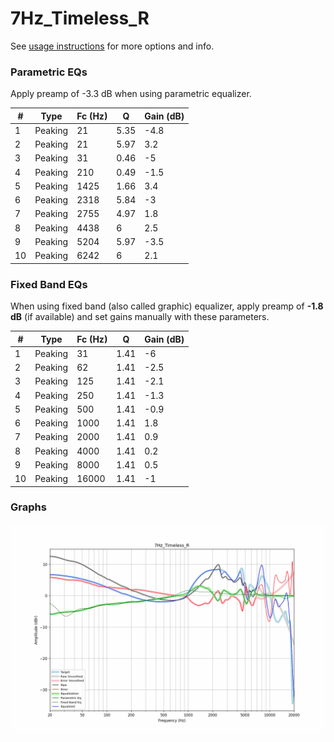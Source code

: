 # 7Hz_Timeless_R
See [usage instructions](https://github.com/jaakkopasanen/AutoEq#usage) for more options and info.

### Parametric EQs
Apply preamp of -3.3 dB when using parametric equalizer.

|   # | Type    |   Fc (Hz) |    Q |   Gain (dB) |
|-----|---------|-----------|------|-------------|
|   1 | Peaking |        21 | 5.35 |        -4.8 |
|   2 | Peaking |        21 | 5.97 |         3.2 |
|   3 | Peaking |        31 | 0.46 |        -5   |
|   4 | Peaking |       210 | 0.49 |        -1.5 |
|   5 | Peaking |      1425 | 1.66 |         3.4 |
|   6 | Peaking |      2318 | 5.84 |        -3   |
|   7 | Peaking |      2755 | 4.97 |         1.8 |
|   8 | Peaking |      4438 | 6    |         2.5 |
|   9 | Peaking |      5204 | 5.97 |        -3.5 |
|  10 | Peaking |      6242 | 6    |         2.1 |

### Fixed Band EQs
When using fixed band (also called graphic) equalizer, apply preamp of **-1.8 dB** (if available) and set gains manually with these parameters.

|   # | Type    |   Fc (Hz) |    Q |   Gain (dB) |
|-----|---------|-----------|------|-------------|
|   1 | Peaking |        31 | 1.41 |        -6   |
|   2 | Peaking |        62 | 1.41 |        -2.5 |
|   3 | Peaking |       125 | 1.41 |        -2.1 |
|   4 | Peaking |       250 | 1.41 |        -1.3 |
|   5 | Peaking |       500 | 1.41 |        -0.9 |
|   6 | Peaking |      1000 | 1.41 |         1.8 |
|   7 | Peaking |      2000 | 1.41 |         0.9 |
|   8 | Peaking |      4000 | 1.41 |         0.2 |
|   9 | Peaking |      8000 | 1.41 |         0.5 |
|  10 | Peaking |     16000 | 1.41 |        -1   |

### Graphs
![](./7Hz_Timeless_R.png)
